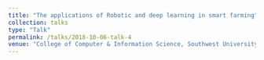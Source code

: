```yaml
---
title: "The applications of Robotic and deep learning in smart farming"
collection: talks
type: "Talk"
permalink: /talks/2018-10-06-talk-4
venue: "College of Computer & Information Science, Southwest University"
---
```

